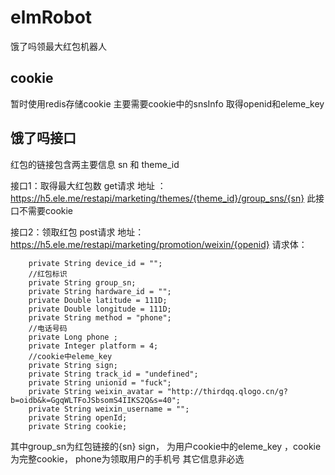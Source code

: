 # elmRobot
饿了吗领最大红包机器人

## cookie
暂时使用redis存储cookie
主要需要cookie中的snsInfo 取得openid和eleme_key

## 饿了吗接口
红包的链接包含两主要信息 sn 和 theme_id

接口1：取得最大红包数 get请求 
地址 ：https://h5.ele.me/restapi/marketing/themes/{theme_id}/group_sns/{sn}
此接口不需要cookie 

接口2：领取红包 post请求 
地址：https://h5.ele.me/restapi/marketing/promotion/weixin/{openid}
请求体：
```
    private String device_id = "";
    //红包标识
    private String group_sn;
    private String hardware_id = "";
    private Double latitude = 111D;
    private Double longitude = 111D;
    private String method = "phone";
    //电话号码
    private Long phone ;
    private Integer platform = 4;
    //cookie中eleme_key
    private String sign;
    private String track_id = "undefined";
    private String unionid = "fuck";
    private String weixin_avatar = "http://thirdqq.qlogo.cn/g?b=oidb&k=GgqWLTFoJSbsomS4IIKS2Q&s=40";
    private String weixin_username = "";
    private String openId;
    private String cookie;
```
其中group_sn为红包链接的{sn}  sign， 为用户cookie中的eleme_key ，cookie为完整cookie， phone为领取用户的手机号
其它信息非必选


    
